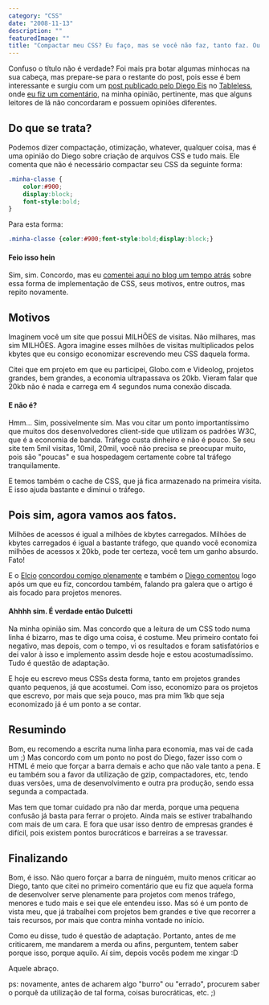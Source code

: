 ```yaml
---
category: "CSS"
date: "2008-11-13"
description: ""
featuredImage: ""
title: "Compactar meu CSS? Eu faço, mas se você não faz, tanto faz. Ou não."
---
```


Confuso o título não é verdade? Foi mais pra botar algumas minhocas na sua cabeça, mas prepare-se para o restante do post, pois esse é bem interessante e surgiu com um [post publicado pelo Diego Eis](http://www.tableless.com.br/nao-otimize-seu-codigo) no [Tableless](http://www.tableless.com.br/), onde [eu fiz um comentário](http://www.tableless.com.br/nao-otimize-seu-codigo#comment-133007), na minha opinião, pertinente, mas que alguns leitores de lá não concordaram e possuem opiniões diferentes.

## Do que se trata?

Podemos dizer compactação, otimização, whatever, qualquer coisa, mas é uma opinião do Diego sobre criação de arquivos CSS e tudo mais. Ele comenta que não é necessário compactar seu CSS da seguinte forma:

```css
.minha-classe {
	color:#900;
	display:block;
	font-style:bold;
}
```

Para esta forma:

```css
.minha-classe {color:#900;font-style:bold;display:block;}
```


#### Feio isso hein

Sim, sim. Concordo, mas eu [comentei aqui no blog um tempo atrás](/como-voce-escreve-seus-arquivos-css.html) sobre essa forma de implementação de CSS, seus motivos, entre outros, mas repito novamente.

## Motivos

Imaginem você um site que possui MILHÕES de visitas. Não milhares, mas sim MILHÕES. Agora imagine esses milhões de visitas multiplicados pelos kbytes que eu consigo economizar escrevendo meu CSS daquela forma.

Citei que em projeto em que eu participei, Globo.com e Videolog, projetos grandes, bem grandes, a economia ultrapassava os 20kb. Vieram falar que 20kb não é nada e carrega em 4 segundos numa conexão discada.

#### E não é?

Hmm... Sim, possivelmente sim. Mas vou citar um ponto importantíssimo que muitos dos desenvolvedores client-side que utilizam os padrões W3C, que é a economia de banda. Tráfego custa dinheiro e não é pouco. Se seu site tem 5mil visitas, 10mil, 20mil, você não precisa se preocupar muito, pois são "poucas" e sua hospedagem certamente cobre tal tráfego tranquilamente.

E temos também o cache de CSS, que já fica armazenado na primeira visita. E isso ajuda bastante e diminui o tráfego.

## Pois sim, agora vamos aos fatos.

Milhões de acessos é igual a milhões de kbytes carregados. Milhões de kbytes carregados é igual a bastante tráfego, que quando você economiza milhões de acessos x 20kb, pode ter certeza, você tem um ganho absurdo. Fato!

E o [Elcio](http://blog.elcio.com.br/) [concordou comigo plenamente](http://twitter.com/elcio/statuses/1000703699) e também o [Diego comentou](http://www.tableless.com.br/nao-otimize-seu-codigo#comment-133013) logo após um que eu fiz, concordou também, falando pra galera que o artigo é ais focado para projetos menores.

#### Ahhhh sim. É verdade então Dulcetti

Na minha opinião sim. Mas concordo que a leitura de um CSS todo numa linha é bizarro, mas te digo uma coisa, é costume. Meu primeiro contato foi negativo, mas depois, com o tempo, vi os resultados e foram satisfatórios e dei valor à isso e implemento assim desde hoje e estou acostumadíssimo. Tudo é questão de adaptação.

E hoje eu escrevo meus CSSs desta forma, tanto em projetos grandes quanto pequenos, já que acostumei. Com isso, economizo para os projetos que escrevo, por mais que seja pouco, mas pra mim 1kb que seja economizado já é um ponto a se contar.

## Resumindo

Bom, eu recomendo a escrita numa linha para economia, mas vai de cada um ;) Mas concordo com um ponto no post do Diego, fazer isso com o HTML é meio que forçar a barra demais e acho que não vale tanto a pena. E eu também sou a favor da utilização de gzip, compactadores, etc, tendo duas versões, uma de desenvolvimento e outra pra produção, sendo essa segunda a compactada.

Mas tem que tomar cuidado pra não dar merda, porque uma pequena confusão já basta para ferrar o projeto. Ainda mais se estiver trabalhando com mais de um cara. E fora que usar isso dentro de empresas grandes é difícil, pois existem pontos burocráticos e barreiras a se travessar.

## Finalizando

Bom, é isso. Não quero forçar a barra de ninguém, muito menos criticar ao Diego, tanto que citei no primeiro comentário que eu fiz que aquela forma de desenvolver serve plenamente para projetos com menos tráfego, menores e tudo mais e sei que ele entendeu isso. Mas só é um ponto de vista meu, que já trabalhei com projetos bem grandes e tive que recorrer a tais recursos, por mais que contra minha vontade no início.

Como eu disse, tudo é questão de adaptação. Portanto, antes de me criticarem, me mandarem a merda ou afins, perguntem, tentem saber porque isso, porque aquilo. Aí sim, depois vocês podem me xingar :D

Aquele abraço.

ps: novamente, antes de acharem algo "burro" ou "errado", procurem saber o porquê da utilização de tal forma, coisas burocráticas, etc. ;)
